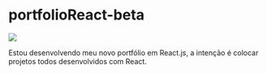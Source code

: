 # portfolioReact-beta


<a href="https://github.com/DenverCoder1/readme-typing-svg"><img src="https://readme-typing-svg.herokuapp.com?&font=IBM+Plex+Sans&color=abcdef&size=20&lines=EM+DESENVOLVIMENTO"/></a>


Estou desenvolvendo meu novo portfólio em React.js, a intenção é colocar projetos todos desenvolvidos com React. 
